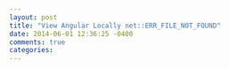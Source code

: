 ```yaml
---
layout: post
title: "View Angular Locally net::ERR_FILE_NOT_FOUND"
date: 2014-06-01 12:36:25 -0400
comments: true
categories: 
---
```

